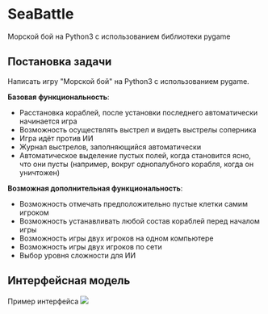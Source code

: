 # SeaBattle
Морской бой на Python3 с использованием библиотеки pygame

## Постановка задачи
Написать игру "Морской бой" на Python3 с использованием pygame.

**Базовая функциональность**:
* Расстановка кораблей, после установки последнего автоматически начинается игра
* Возможность осуществлять выстрел и видеть выстрелы соперника
* Игра идёт против ИИ
* Журнал выстрелов, заполняющийся автоматически
* Автоматическое выделение пустых полей, когда становится ясно, что они пусты (например, вокруг однопалубного корабля, когда он уничтожен)

**Возможная дополнительная функциональность**:
* Возможность отмечать предположительно пустые клетки самим игроком
* Возможность устанавливать любой состав кораблей перед началом игры
* Возможность игры двух игроков на одном компьютере
* Возможность игры двух игроков по сети
* Выбор уровня сложности для ИИ


## Интерфейсная модель
Пример интерфейса
<img src="readme_files/battle_interface.png">
